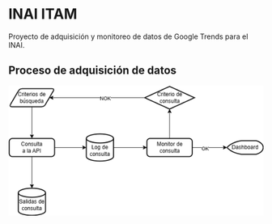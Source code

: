 # INAI ITAM

Proyecto de adquisición y monitoreo de datos de Google Trends para el INAI.

## Proceso de adquisición de datos
![adquisicion-datos](/diagramas_flujo/adquisicion-datos-trends-api.drawio.png)
